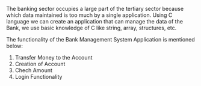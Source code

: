 The banking sector occupies a large part of the tertiary sector because which data maintained is too much by a single application. Using C language we can create an application that can manage the data of the Bank, we use basic knowledge of C like string, array, structures, etc.

The functionality of the Bank Management System Application is mentioned below:
1. Transfer Money to the Account
2. Creation of Account
3. Chech Amount
4. Login Functionality